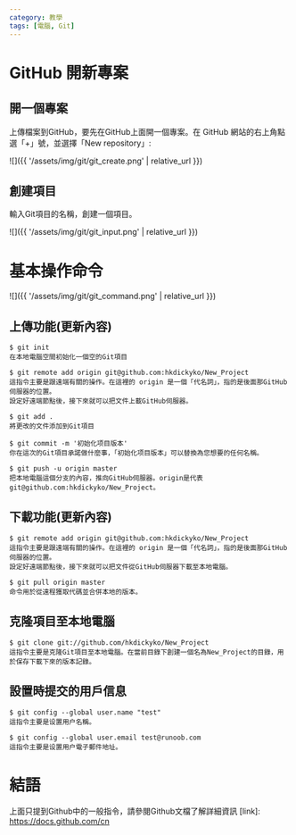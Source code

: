```yaml
---
category: 教學
tags: [電腦, Git]
---
```


# GitHub 開新專案
## 開一個專案
上傳檔案到GitHub，要先在GitHub上面開一個專案。在 GitHub 網站的右上角點選「+」號，並選擇「New repository」:

![]({{ '/assets/img/git/git_create.png' | relative_url }})

## 創建項目
輸入Git項目的名稱，創建一個項目。

![]({{ '/assets/img/git/git_input.png' | relative_url }})

# 基本操作命令

![]({{ '/assets/img/git/git_command.png' | relative_url }})

## 上傳功能(更新內容)
```
$ git init
在本地電腦空間初始化一個空的Git項目

$ git remote add origin git@github.com:hkdickyko/New_Project
這指令主要是跟遠端有關的操作。在這裡的 origin 是一個「代名詞」，指的是後面那GitHub伺服器的位置。
設定好遠端節點後，接下來就可以把文件上載GitHub伺服器。

$ git add .
將更改的文件添加到Git項目

$ git commit -m '初始化项目版本'
你在這次的Git項目承諾做什麼事，「初始化项目版本」可以替換為您想要的任何名稱。

$ git push -u origin master
把本地電腦這個分支的內容，推向GitHub伺服器。origin是代表git@github.com:hkdickyko/New_Project。
```

## 下載功能(更新內容)
```
$ git remote add origin git@github.com:hkdickyko/New_Project
這指令主要是跟遠端有關的操作。在這裡的 origin 是一個「代名詞」，指的是後面那GitHub伺服器的位置。
設定好遠端節點後，接下來就可以把文件從GitHub伺服器下載至本地電腦。

$ git pull origin master
命令用於從遠程獲取代碼並合併本地的版本。
```

## 克隆項目至本地電腦
```
$ git clone git://github.com/hkdickyko/New_Project
這指令主要是克隆Git項目至本地電腦。在當前目錄下創建一個名為New_Project的目錄，用於保存下載下來的版本記錄。
```

## 設置時提交的用戶信息
```
$ git config --global user.name "test"
這指令主要是设置用户名稱。

$ git config --global user.email test@runoob.com
這指令主要是设置用户電子郵件地址。
```
# 結語
上面只提到Github中的一般指令，請參閱Github文檔了解詳細資訊 [link]: https://docs.github.com/cn